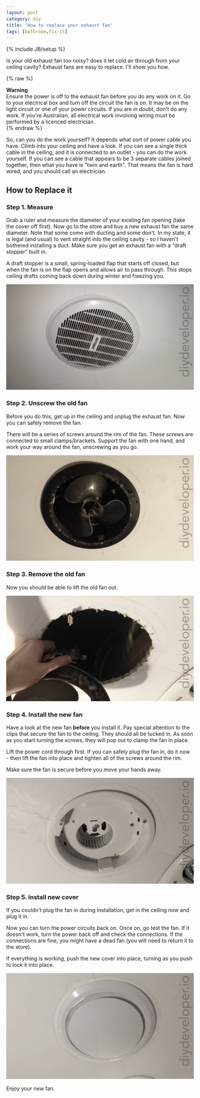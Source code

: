 ```yaml
---
layout: post
category: diy
title: "How to replace your exhaust fan"
tags: [bathroom,fix-it]
---
```

{% include JB/setup %}

Is your old exhaust fan too noisy? does it let cold air through from your ceiling cavity? Exhaust fans are easy to replace. I'll show you how.

<!--more-->

{% raw %}
<div class="bg-warning messagebox round"><i class="fa fa-exclamation-triangle left pad 10"></i><strong class="leftpad5">Warning</strong>
<div class="pad10">Ensure the power is off to the exhaust fan before you do any work on it. Go to your electrical box and turn off the circuit the fan is on. It may be on the light circuit or one of your power circuits. If you are in doubt, don't do any work. If you're Australian, all electrical work involving wiring must be performed by a licenced electrician.</div>
</div>
{% endraw %}

So, can you do the work yourself? It depends what sort of power cable you have. Climb into your ceiling and have a look. If you can see a single thick cable in the ceiling, and it is connected to an outlet - you can do the work yourself. If you can see a cable that appears to be 3 separate cables joined together, then what you have is "twin and earth". That means the fan is hard wired, and you should call an electrician.

## How to Replace it ##

### Step 1. Measure ###

Grab a ruler and measure the diameter of your existing fan opening (take the cover off first). Now go to the store and buy a new exhaust fan the same diameter. Note that some come with ducting and some don't. In my state, it is legal (and usual) to vent straight into the ceiling cavity - so I haven't bothered installing a duct. Make sure you get an exhaust fan with a "draft stopper" built in.

A draft stopper is a small, spring-loaded flap that starts off closed, but when the fan is on the flap opens and allows air to pass through. This stops ceiling drafts coming back down during winter and freezing you.

<img class="img-responsive blog-img " src="/assets/images/diy/exhaust-fan1.jpg" alt="original fan" />

### Step 2. Unscrew the old fan ###

Before you do this, get up in the ceiling and unplug the exhaust fan. Now you can safely remove the fan.

There will be a series of screws around the rim of the fan. These screws are connected to small clamps/brackets. Support the fan with one hand, and work your way around the fan, unscrewing as you go.

<img class="img-responsive blog-img " src="/assets/images/diy/exhaust-fan2.jpg" alt="original fan with cover off" />

### Step 3. Remove the old fan ###

Now you should be able to lift the old fan out.

<img class="img-responsive blog-img " src="/assets/images/diy/exhaust-fan3.jpg" alt="original fan with cover off" />

### Step 4. Install the new fan ###

Have a look at the new fan **before** you install it. Pay special attention to the clips that secure the fan to the ceiling. They should all be tucked in. As soon as you start turning the screws, they will pop out to clamp the fan in place.

Lift the power cord through first. If you can safely plug the fan in, do it now - then lift the fan into place and tighten all of the screws around the rim.

Make sure the fan is secure before you move your hands away.

<img class="img-responsive blog-img " src="/assets/images/diy/exhaust-fan4.jpg" alt="original fan with cover off" />

### Step 5. Install new cover ###

If you couldn't plug the fan in during installation, get in the ceiling now and plug it in.

Now you can turn the power circuits back on. Once on, go test the fan. If it doesn't work, turn the power back off and check the connections. If the connections are fine, you might have a dead fan (you will need to return it to the store).

If everything is working, push the new cover into place, turning as you push to lock it into place.

<img class="img-responsive blog-img " src="/assets/images/diy/exhaust-fan5.jpg" alt="original fan with cover off" />

Enjoy your new fan.
